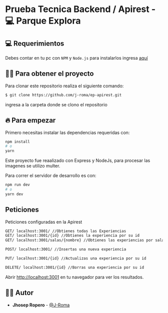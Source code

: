 
# Prueba Tecnica Backend / Apirest - :computer: Parque Explora

## :computer: Requerimientos

Debes contar en tu pc con `NPM` y `Node.js` para instalarlos ingresa [aquí](https://nodejs.org/en/)

## :technologist: Para obtener el proyecto

Para clonar este repositorio realiza el siguiente comando:

```bash
$ git clone https://github.com/j-roma/ep-apirest.git 
```
ingresa a la carpeta donde se clono el repositorio

## 🔥 Para empezar 

Primero necesitas instalar las dependencias requeridas con:

```bash
npm install
# o
yarn
```

Este proyecto fue reaalizado con Express y NodeJs, para procesar las imagenes se utilizo multer.

Para correr el servidor de desarrollo es con:

```bash
npm run dev
# o
yarn dev
```

## Peticiones

Peticiones configuradas en la Apirest

```bash
GET/ localhost:3001/ //Obtienes todas las Experiencias
GET/ localhost:3001/{id} //Obtienes la experiencia por su id
GET/ localhost:3001/salas/{nombre} //Obtienes las experiencias por sala (Salas: acuario, musica, vivario)

POST/ localhost:3001/ //Insertas una nueva experiencia

PUT/ localhost:3001/{id} //Actualizas una experiencia por su id

DELETE/ localhost:3001/{id} //Borras una experiencia por su id


```

Abrir [http://localhost:3001](http://localhost:3001) en tu navegador para ver los resultados.


## :man_technologist: Autor

* **Jhosep Ropero**  - [@J-Roma](https://github.com/J-Roma)